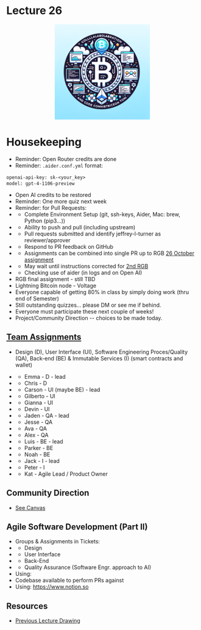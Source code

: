 # Lecture 26

<div align="center">
  <img src="./Bitcoin_dating_DApp.png" width="250" height="250" />
</div>

# Housekeeping

- Reminder: Open Router credits are done
- Reminder: `.aider.conf.yml` format:
```
openai-api-key: sk-<your_key>
model: gpt-4-1106-preview
```
- Open AI credits to be restored 
- Reminder: One more quiz next week 
- Reminder: for Pull Requests:
- * Complete Environment Setup (git, ssh-keys, Aider, Mac: brew, Python (pip3...))
- * Ability to push and pull (including upstream)
- * Pull requests submitted and identify jeffrey-l-turner as reviewer/approver
- * Respond to PR feedback on GitHub
- * Assignments can be combined into single PR up to RGB [26 October assignment](../assignments/26_Oct_2023.md)
- * May wait until instructions corrected for [2nd RGB](../assignments/31_Oct_2023.md)
- * Checking use of aider (in logs and on Open AI)
- RGB final assignment - still TBD
- Lightning Bitcoin node - Voltage
- Everyone capable of getting 80% in class by simply doing work (thru end of Semester) 
- Still outstanding quizzes... please DM or see me if behind.
- Everyone must participate these next couple of weeks!
- Project/Community Direction -- choices to be made today.

## [Team Assignments](../Dating-DApp/data_ideation.excalidraw)

- Design (D), User Interface (UI), Software Engineering Proces/Quality (QA), Back-end (BE) & Immutable Services (I) (smart contracts and wallet) 
- * Emma - D - lead
- * Chris - D

- * Carson - UI (maybe BE) - lead
- * Gilberto - UI
- * Gianna - UI
- * Devin - UI

- * Jaden - QA - lead
- * Jesse - QA
- * Ava - QA
- * Alex - QA

- * Luis - BE - lead
- * Parker - BE
- * Noah - BE

- * Jack - I - lead
- * Peter - I

- * Kat - Agile Lead / Product Owner

## Community Direction

- [See Canvas](https://discord.com/channels/1146585995765100554/1174772083549536256/1179847272142483588)

## Agile Software Development (Part II)

- Groups & Assignments in Tickets:
- * Design
- * User Interface
- * Back-End
- * Quality Assurance (Software Engr. approach to AI)
- Using: 
- Codebase available to perform PRs against
- Using: https://www.notion.so

## Resources

* [Previous Lecture Drawing](../Dating-DApp/data_ideation.png)
